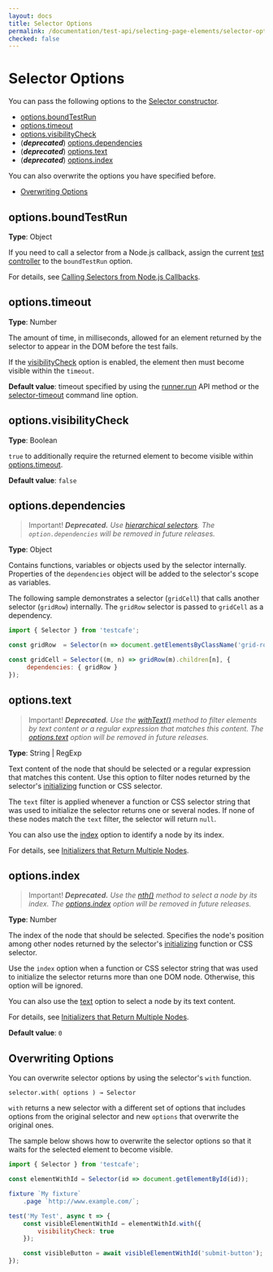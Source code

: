 ```yaml
---
layout: docs
title: Selector Options
permalink: /documentation/test-api/selecting-page-elements/selector-options.html
checked: false
---
```

# Selector Options

You can pass the following options to the [Selector constructor](selectors.md#creating-selectors).

* [options.boundTestRun](#optionsboundtestrun)
* [options.timeout](#optionstimeout)
* [options.visibilityCheck](#optionsvisibilitycheck)
* (***deprecated***) [options.dependencies](#optionsdependencies)
* (***deprecated***) [options.text](#optionstext)
* (***deprecated***) [options.index](#optionsindex)

You can also overwrite the options you have specified before.

* [Overwriting Options](#overwriting-options)

## options.boundTestRun

**Type**: Object

If you need to call a selector from a Node.js callback, assign the current
[test controller](../test-code-structure.md#test-controller) to the `boundTestRun` option.

For details, see [Calling Selectors from Node.js Callbacks](selectors.md#calling-selectors-from-nodejs-callbacks).

## options.timeout

**Type**: Number

The amount of time, in milliseconds, allowed for an element returned by the selector to appear in the DOM before the test fails.

If the [visibilityCheck](#optionsvisibilitycheck) option is enabled, the element then must become visible within the `timeout`.

**Default value**: timeout specified by using the [runner.run](../../using-testcafe/programming-interface/runner.md#run) API method
or the [selector-timeout](../../using-testcafe/command-line-interface.md#--selector-timeout-ms) command line option.

## options.visibilityCheck

**Type**: Boolean

`true` to additionally require the returned element to become visible within [options.timeout](#optionstimeout).

**Default value**: `false`

## options.dependencies

> Important! ***Deprecated.*** *Use [hierarchical selectors](selectors.md#find-elements-by-dom-hierarchy). The `option.dependencies` will be removed in future releases.*

**Type**: Object

Contains functions, variables or objects used by the selector internally.
Properties of the `dependencies` object will be added to the selector's scope as variables.

The following sample demonstrates a selector (`gridCell`) that calls another selector (`gridRow`) internally.
The `gridRow` selector is passed to `gridCell` as a dependency.

```js
import { Selector } from 'testcafe';

const gridRow  = Selector(n => document.getElementsByClassName('grid-row')[n]);

const gridCell = Selector((m, n) => gridRow(m).children[n], {
     dependencies: { gridRow }
});
```

## options.text

> Important! ***Deprecated.*** *Use the [withText()](selectors.md#filter-multiple-dom-nodes) method to filter elements by text content or a regular expression that matches this content. The [options.text](#optionstext) option will be removed in future releases.*

**Type**: String &#124; RegExp

Text content of the node that should be selected or a regular expression that matches this content.
Use this option to filter nodes returned by the selector's [initializing](selectors.md#selector-initializers) function or CSS selector.

The `text` filter is applied whenever a function or CSS selector string that was used to initialize the selector
returns one or several nodes. If none of these nodes match the `text` filter, the selector will return `null`.

You can also use the [index](#optionsindex) option to identify a node by its index.

For details, see [Initializers that Return Multiple Nodes](selectors.md#initializers-that-return-multiple-nodes).

## options.index

> Important! ***Deprecated.*** *Use the [nth()](selectors.md#filter-multiple-dom-nodes) method to select a node by its index. The [options.index](#optionsindex) option will be removed in future releases.*

**Type**: Number

The index of the node that should be selected. Specifies the node's position among other nodes returned
by the selector's [initializing](selectors.md#selector-initializers) function or CSS selector.

Use the `index` option when a function or CSS selector string that was used to initialize the selector returns more than one DOM node.
Otherwise, this option will be ignored.

You can also use the [text](#optionstext) option to select a node by its text content.

For details, see [Initializers that Return Multiple Nodes](selectors.md#initializers-that-return-multiple-nodes).

**Default value**: `0`

## Overwriting Options

You can overwrite selector options by using the selector's `with` function.

```text
selector.with( options ) → Selector
```

`with` returns a new selector with a different set of options that includes options
from the original selector and new `options` that overwrite the original ones.

The sample below shows how to overwrite the selector options so that it waits for the selected element to become visible.

```js
import { Selector } from 'testcafe';

const elementWithId = Selector(id => document.getElementById(id));

fixture `My fixture`
    .page `http://www.example.com/`;

test('My Test', async t => {
    const visibleElementWithId = elementWithId.with({
        visibilityCheck: true
    });

    const visibleButton = await visibleElementWithId('submit-button');
});
```
